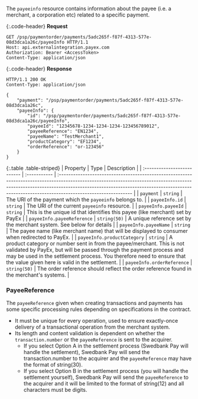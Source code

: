 The `payeeinfo` resource contains information about the payee (i.e. a merchant,
a corporation etc) related to a specific payment.

{:.code-header}
**Request**

```http
GET /psp/paymentorder/payments/5adc265f-f87f-4313-577e-08d3dca1a26c/payeeInfo HTTP/1.1
Host: api.externalintegration.payex.com
Authorization: Bearer <AccessToken>
Content-Type: application/json
```

{:.code-header}
**Response**

```http
HTTP/1.1 200 OK
Content-Type: application/json

{
    "payment": "/psp/paymentorder/payments/5adc265f-f87f-4313-577e-08d3dca1a26c",
    "payeeInfo": {
        "id": "/psp/paymentorder/payments/5adc265f-f87f-4313-577e-08d3dca1a26c/payeeInfo",
        "payeeId": "12345678-1234-1234-1234-123456789012",
        "payeeReference": "EN1234",
        "payeeName": "TestMerchant1",
        "productCategory": "EF1234",
        "orderReference": "or-123456"
    }
}
```

{:.table .table-striped}
| Property                    | Type         | Description                                                                                                                                                                                                                                                                |
| :-------------------------- | :----------- | :------------------------------------------------------------------------------------------------------------------------------------------------------------------------------------------------------------------------------------------------------------------------- |
| `payment`                   | `string`     | The URI of the payment which the  `payeeinfo`  belongs to.                                                                                                                                                                                                                 |
| `payeeInfo.id`              | `string`     | The URI of the current  `payeeinfo`  resource.                                                                                                                                                                                                                             |
| `payeeInfo.payeeId`         | `string`     | This is the unique id that identifies this payee (like merchant) set by PayEx                                                                                                                                                                                              |
| `payeeInfo.payeeReference`  | `string(50)` | A unique reference set by the merchant system. See below for details                                                                                                                                                                                                       |
| `payeeInfo.payeeName`       | `string`     | The payee name (like merchant name) that will be displayed to consumer when redirected to PayEx.                                                                                                                                                                           |
| `payeeInfo.productCategory` | `string`     | A product category or number sent in from the payee/merchant. This is not validated by PayEx, but will be passed through the payment process and may be used in the settlement process. You therefore need to ensure that the value given here is valid in the settlement. |
| `payeeInfo.orderReference`  | `string(50)` | The order reference should reflect the order reference found in the merchant's systems.                                                                                                                                                                                    |

### PayeeReference

The `payeeReference` given when creating transactions and payments has some
specific processing rules depending on specifications in the contract.

* It must be unique for every operation, used to ensure exactly-once delivery of
a transactional operation from the merchant system.
* Its length and content validation is dependent on whether the
  `transaction.number` or the `payeeReference` is sent to the acquirer.
  * If you select Option A in the settlement process (Swedbank Pay will handle the
    settlement), Swedbank Pay will send the transaction.number to the acquirer and the
    `payeeReference` may have the format of string(30).
  * If you select Option B in the settlement process (you will handle the
    settlement yourself), Swedbank Pay will send the `payeeReference` to the acquirer
    and it will be limited to the format of string(12) and all characters must
    be digits.
